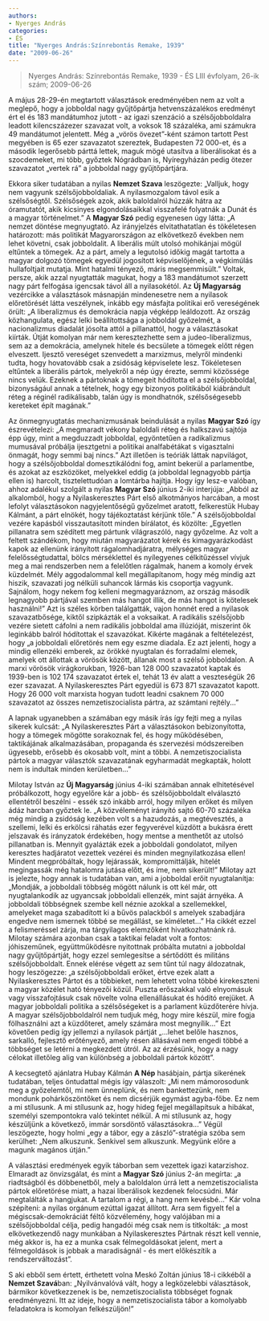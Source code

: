 ```yaml
---
authors: 
- Nyerges András
categories: 
- ÉS
title: "Nyerges András:Színrebontás Remake, 1939"
date: "2009-06-26"
---
```

> Nyerges András: Színrebontás Remake, 1939 - ÉS LIII évfolyam, 26-ik szám; 2009-06-26

A május 28-29-én megtartott választások eredményében nem az volt a meglepő, hogy a jobboldal nagy gyűjtőpártja hetvenszázalékos eredményt ért el és 183 mandátumhoz jutott - az igazi szenzáció a szélsőjobboldalra leadott kilencszázezer szavazat volt, a voksok 18 százaléka, ami számukra 49 mandátumot jelentett. Még a „vörös övezet”-ként számon tartott Pest megyében is 65 ezer szavazatot szereztek, Budapesten 72 000-et, és a második legerősebb párttá lettek, maguk mögé utasítva a liberálisokat és a szocdemeket, mi több, győztek Nógrádban is, Nyíregyházán pedig ötezer szavazatot „vertek rá” a jobboldal nagy gyűjtőpártjára.

Ekkora siker tudatában a nyilas **Nemzet Szava** leszögezte: „Valljuk, hogy nem vagyunk szélsőjobboldaliak. A nyilasmozgalom távol esik a szélsőségtől. Szélsőségek azok, akik baloldalról húzzák hátra az óramutatót, akik kicsinyes elgondolásaikkal visszafelé folyatnák a Dunát és a magyar történelmet.” A **Magyar Szó** pedig egyenesen úgy látta: „A nemzet döntése megnyugtató. Az irányjelzés elvitathatatlan és tökéletesen határozott: más politikát Magyarországon az elkövetkező években nem lehet követni, csak jobboldalit. A liberális múlt utolsó mohikánjai mögül eltűntek a tömegek. Az a párt, amely a legutolsó időkig magát tartotta a magyar dolgozó tömegek egyedül jogosított képviselőjének, a végkimúlás hullafoltjait mutatja. Mint hatalmi tényező, máris megsemmisült.” Voltak, persze, akik azzal nyugtatták magukat, hogy a 183 mandátumot szerzett nagy párt felfogása igencsak távol áll a nyilasokétól. Az **Új Magyarság** vezércikke a választások másnapján mindenesetre nem a nyilasok előretörését látta veszélynek, inkább egy másfajta politikai erő vereségének örült: „A liberalizmus és demokrácia napja végképp leáldozott. Az ország közhangulata, egész lelki beállítottsága a jobboldal győzelmét, a nacionalizmus diadalát jósolta attól a pillanattól, hogy a választásokat kiírták. Útját komolyan már nem keresztezhette sem a judeo-liberalizmus, sem az a demokrácia, amelynek hitele és becsülete a tömegek előtt régen elveszett. Ijesztő vereséget szenvedett a marxizmus, melyről mindenki tudta, hogy hovatovább csak a zsidóság képviselete lesz. Tökéletesen eltűntek a liberális pártok, melyekről a nép úgy érezte, semmi közössége nincs velük. Ezeknek a pártoknak a tömegeit hódította el a szélsőjobboldal, bizonyságául annak a tételnek, hogy egy bizonyos politikából kiábrándult réteg a réginél radikálisabb, talán úgy is mondhatnók, szélsőségesebb kereteket épít magának.”

Az önmegnyugtatás mechanizmusának beindulását a nyilas **Magyar Szó** így észrevételezi: „A megmaradt vékony baloldali réteg és halkszavú sajtója épp úgy, mint a megduzzadt jobboldal, egyöntetűen a radikalizmus mumusával próbálja ijesztgetni a politikai analfabétákat s vigasztalni önmagát, hogy semmi baj nincs.” Azt illetően is teóriák láttak napvilágot, hogy a szélsőjobboldal domesztikálódni fog, amint bekerül a parlamentbe, és azokat az eszközöket, melyekkel eddig (a jobboldal legnagyobb pártja ellen is) harcolt, tisztelettudóan a lomtárba hajítja. Hogy így lesz-e valóban, ahhoz adalékul szolgált a nyilas **Magyar Szó** június 2-iki interjúja: „Abból az alkalomból, hogy a Nyilaskeresztes Párt első alkotmányos harcában, a most lefolyt választásokon nagyjelentőségű győzelmet aratott, felkerestük Hubay Kálmánt, a párt elnökét, hogy tájékoztatást kérjünk tőle.” A szélsőjobboldal vezére kapásból visszautasított minden bírálatot, és közölte: „Egyetlen pillanatra sem szédített meg pártunk világraszóló, nagy győzelme. Az volt a feltett szándékom, hogy miután magyarázatot kérek és kimagyarázkodást kapok az ellenünk irányított rágalomhadjáratra, mélységes magyar felelősségtudattal, bölcs mérséklettel és nyílegyenes célkitűzéssel vívjuk meg a mai rendszerben nem a felelőtlen rágalmak, hanem a komoly érvek küzdelmét. Mély aggodalommal kell megállapítanom, hogy még mindig azt hiszik, szavazati jog nélküli suhancok lármás kis csoportja vagyunk. Sajnálom, hogy nekem fog kelleni megmagyaráznom, az ország második legnagyobb pártjával szemben más hangot illik, de más hangot is kötelesek használni!” Azt is széles körben találgatták, vajon honnét ered a nyilasok szavazatbősége, kiktől szipkázták el a voksaikat. A radikális szélsőjobb vezére sietett cáfolni a nem radikális jobboldal ama illúzióját, miszerint ők leginkább balról hódítottak el szavazókat. Kikérte magának a feltételezést, hogy „a jobboldali előretörés nem egy eszme diadala. Ez azt jelenti, hogy a mindig ellenzéki emberek, az örökké nyugtalan és forradalmi elemek, amelyek ott állottak a vörösök között, állanak most a szélső jobboldalon. A marxi vörösök virágkorukban, 1926-ban 128 000 szavazatot kaptak és 1939-ben is 102 174 szavazatot értek el, tehát 13 év alatt a veszteségük 26 ezer szavazat. A Nyilaskeresztes Párt egyedül is 673 871 szavazatot kapott. Hogy 26 000 volt marxista hogyan tudott leadni csaknem 70 000 szavazatot az összes nemzetiszocialista pártra, az számtani rejtély...”

A lapnak ugyanebben a számában egy másik írás így fejti meg a nyilas sikerek kulcsát: „A Nyilaskeresztes Párt a választásokon bebizonyította, hogy a tömegek mögötte sorakoznak fel, és hogy működésében, taktikájának alkalmazásában, propaganda és szervezési módszereiben ügyesebb, erősebb és okosabb volt, mint a többi. A nemzetiszocialista pártok a magyar választók szavazatának egyharmadát megkapták, holott nem is indultak minden kerületben...”

Milotay István az **Új Magyarság** június 4-iki számában annak elhitetésével próbálkozott, hogy egyelőre kár a jobb- és szélsőjobboldalt elválasztó ellentétről beszélni - essék szó inkább arról, hogy milyen erőket és milyen ádáz harcban győztek le. „A közvéleményt irányító sajtó 60-70 százaléka még mindig a zsidóság kezében volt s a hazudozás, a megtévesztés, a szellemi, lelki és erkölcsi ráhatás ezer fegyverével küzdött a bukásra érett jelszavak és irányzatok érdekében, hogy mentse a menthetőt az utolsó pillanatban is. Mennyit gyalázták ezek a jobboldali gondolatot, milyen keresztes hadjáratot vezettek vezérei és minden megnyilatkozása ellen! Mindent megpróbáltak, hogy lejárassák, kompromittálják, hitelét megingassák még hatalomra jutása előtt, és íme, nem sikerült!” Milotay azt is jelezte, hogy annak is tudatában van, ami a jobboldal erőit nyugtalanítja: „Mondják, a jobboldali többség mögött nálunk is ott kél már, ott nyugtalankodik az ugyancsak jobboldali ellenzék, mint saját árnyéka. A jobboldali többségnek szembe kell néznie azokkal a szellemekkel, amelyeket maga szabadított ki a bűvös palackból s amelyek szabadjára engedve nem ismernek többé se megállást, se kíméletet...” Ha cikkét ezzel a felismeréssel zárja, ma tárgyilagos elemzőként hivatkozhatnánk rá. Milotay számára azonban csak a taktikai feladat volt a fontos: jóhiszeműnek, együttműködésre nyitottnak próbálta mutatni a jobboldal nagy gyűjtőpártját, hogy ezzel semlegesítse a sértődött és militáns szélsőjobboldalt. Ennek elérése végett az sem tűnt túl nagy áldozatnak, hogy leszögezze: „a szélsőjobboldali erőket, értve ezek alatt a Nyilaskeresztes Pártot és a többieket, nem lehetett volna többé kirekeszteni a magyar közélet ható tényezői közül. Puszta erőszakkal való elnyomásuk vagy visszafojtásuk csak növelte volna ellenállásukat és hódító erejüket. A magyar jobboldali politika a szélsőségeket is a parlament küzdőterére hívja. A magyar szélsőjobboldalról nem tudjuk még, hogy mire készül, mire fogja fölhasználni azt a küzdőteret, amely számára most megnyílik...” Ezt követően pedig így jellemzi a nyilasok pártját „...lehet belőle hasznos, sarkalló, fejlesztő erőtényező, amely résen állásával nem engedi többé a többséget se letérni a megkezdett útról. Az az érzésünk, hogy a nagy célokat illetőleg alig van különbség a jobboldali pártok között”.

A kecsegtető ajánlatra Hubay Kálmán **A Nép** hasábjain, pártja sikerének tudatában, teljes öntudattal mégis így válaszolt: „Mi nem mámorosodunk meg a győzelemtől, mi nem ünneplünk, és nem bankettezünk, nem mondunk pohárköszöntőket és nem dicsérjük egymást agyba-főbe. Ez nem a mi stílusunk. A mi stílusunk az, hogy hideg fejjel megállapítsuk a hibákat, személyi szempontokra való tekintet nélkül. A mi stílusunk az, hogy készüljünk a következő, immár sorsdöntő választásokra...” Végül leszögezte, hogy holmi „egy a tábor, egy a zászló”-stratégia szóba sem kerülhet: „Nem alkuszunk. Senkivel sem alkuszunk. Megyünk előre a magunk magános útján.”

A választási eredmények egyik táborban sem vezettek igazi katarzishoz. Elmaradt az önvizsgálat, és mint a **Magyar Szó** június 2-án megírta: „a riadtságból és döbbenetből, mely a baloldalon úrrá lett a nemzetiszocialista pártok előretörése miatt, a hazai liberálisok kezdenek felocsúdni. Már megtalálták a hangjukat. A tartalom a régi, a hang nem kevésbé...” Kár volna szépíteni: a nyilas orgánum ezúttal igazat állított. Arra sem figyelt fel a mégiscsak-demokráciát féltő közvélemény, hogy valójában mi a szélsőjobboldal célja, pedig hangadói még csak nem is titkolták: „a most elkövetkezendő nagy munkában a Nyilaskeresztes Pártnak részt kell vennie, még akkor is, ha ez a munka csak félmegoldásokat jelent, mert a félmegoldások is jobbak a maradiságnál - és mert előkészítik a rendszerváltozást”.

S aki ebből sem értett, érthetett volna Meskó Zoltán június 18-i cikkéből a **Nemzet Szavá**ban: „Nyilvánvalóvá vált, hogy a legközelebbi választások, bármikor következzenek is be, nemzetiszocialista többséget fognak eredményezni. Itt az ideje, hogy a nemzetiszocialista tábor a komolyabb feladatokra is komolyan felkészüljön!”
